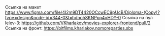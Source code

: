 Ссылка на макет https://www.figma.com/file/4I2m9DT4420OCcwEC9pUcB/Diploma-(Copy)?type=design&node-id=344-0&t=hdnoh8KNPpp4oHDY-0
Ссылка на пул lelev-3: https://github.com/VKharlakov/movies-explorer-frontend/pull/2
Ссылка на фронт: https://bitfilms.kharlakov.nomoreparties.sbs
